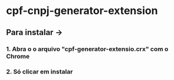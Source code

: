 # cpf-cnpj-generator-extension
## Para instalar -> 
### 1. Abra o o arquivo "cpf-generator-extensio.crx" com o Chrome
### 2. Só clicar em instalar